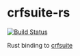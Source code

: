 # crfsuite-rs

[![Build Status](https://travis-ci.org/bosondata/crfsuite-rs.svg?branch=master)](https://travis-ci.org/bosondata/crfsuite-rs)

Rust binding to [crfsuite](https://github.com/chokkan/crfsuite)

